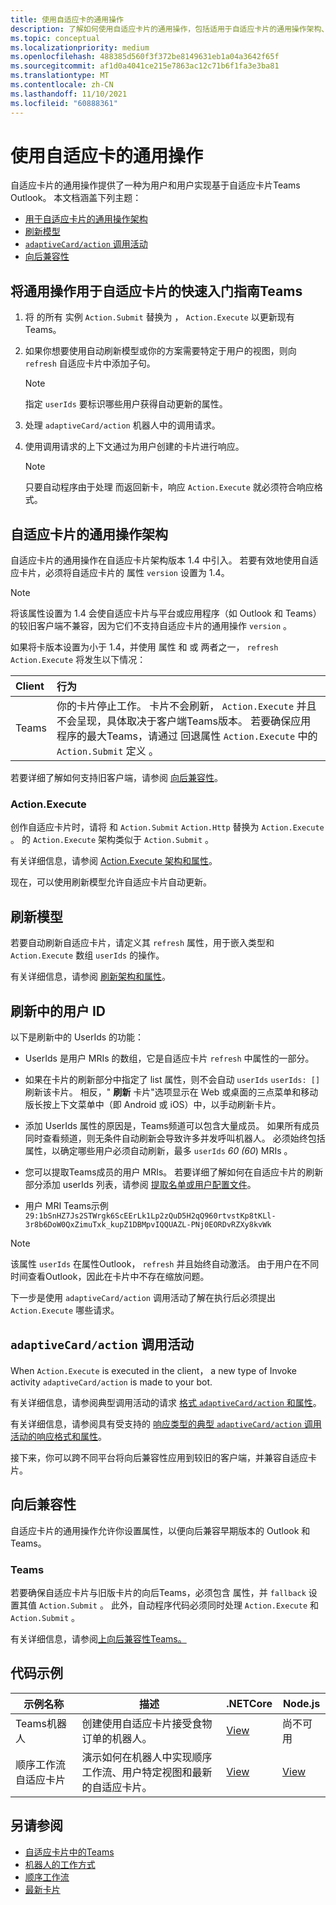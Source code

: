```yaml
---
title: 使用自适应卡的通用操作
description: 了解如何使用自适应卡片的通用操作，包括适用于自适应卡片的通用操作架构、刷新模型以及使用代码示例的向后兼容性。
ms.topic: conceptual
ms.localizationpriority: medium
ms.openlocfilehash: 488385d560f3f372be8149631eb1a04a3642f65f
ms.sourcegitcommit: af1d0a4041ce215e7863ac12c71b6f1fa3e3ba81
ms.translationtype: MT
ms.contentlocale: zh-CN
ms.lasthandoff: 11/10/2021
ms.locfileid: "60888361"
---
```

# <a name="work-with-universal-actions-for-adaptive-cards"></a>使用自适应卡的通用操作

自适应卡片的通用操作提供了一种为用户和用户实现基于自适应卡片Teams Outlook。 本文档涵盖下列主题：

* [用于自适应卡片的通用操作架构](#schema-for-universal-actions-for-adaptive-cards)
* [刷新模型](#refresh-model)
* [`adaptiveCard/action` 调用活动](#adaptivecardaction-invoke-activity)
* [向后兼容性](#backward-compatibility)

## <a name="quick-start-guide-to-use-universal-actions-for-adaptive-cards-in-teams"></a>将通用操作用于自适应卡片的快速入门指南Teams

1. 将 的所有 实例 `Action.Submit` 替换为 ， `Action.Execute` 以更新现有Teams。
2. 如果你想要使用自动刷新模型或你的方案需要特定于用户的视图，则向 `refresh` 自适应卡片中添加子句。

    >[!NOTE]
    > 指定 `userIds` 要标识哪些用户获得自动更新的属性。

3. 处理 `adaptiveCard/action` 机器人中的调用请求。
4. 使用调用请求的上下文通过为用户创建的卡片进行响应。

    > [!NOTE]
    > 只要自动程序由于处理 而返回新卡，响应 `Action.Execute` 就必须符合响应格式。

## <a name="schema-for-universal-actions-for-adaptive-cards"></a>自适应卡片的通用操作架构

自适应卡片的通用操作在自适应卡片架构版本 1.4 中引入。 若要有效地使用自适应卡片，必须将自适应卡片的 属性 `version` 设置为 1.4。

> [!NOTE]
> 将该属性设置为 1.4 会使自适应卡片与平台或应用程序（如 Outlook 和 Teams）的较旧客户端不兼容，因为它们不支持自适应卡片的通用操作 `version` 。

如果将卡版本设置为小于 1.4，并使用 属性 和 或 两者之一， `refresh` `Action.Execute` 将发生以下情况：

| Client | 行为 |
| :-- | :-- |
| Teams | 你的卡片停止工作。 卡片不会刷新， `Action.Execute` 并且不会呈现，具体取决于客户端Teams版本。 若要确保应用程序的最大Teams，请通过 回退属性 `Action.Execute` 中的 `Action.Submit` 定义 。 |

若要详细了解如何支持旧客户端，请参阅 [向后兼容性](#backward-compatibility)。

### <a name="actionexecute"></a>Action.Execute

创作自适应卡片时，请将 和 `Action.Submit` `Action.Http` 替换为 `Action.Execute` 。 的 `Action.Execute` 架构类似于 `Action.Submit` 。

有关详细信息，请参阅 [Action.Execute 架构和属性](/adaptive-cards/authoring-cards/universal-action-model#actionexecute)。

现在，可以使用刷新模型允许自适应卡片自动更新。

## <a name="refresh-model"></a>刷新模型

若要自动刷新自适应卡片，请定义其 `refresh` 属性，用于嵌入类型和 `Action.Execute` 数组 `userIds` 的操作。

有关详细信息，请参阅 [刷新架构和属性](/adaptive-cards/authoring-cards/universal-action-model#refresh-mechanism)。

## <a name="user-ids-in-refresh"></a>刷新中的用户 ID

以下是刷新中的 UserIds 的功能：

* UserIds 是用户 MRIs 的数组，它是自适应卡片 `refresh` 中属性的一部分。

* 如果在卡片的刷新部分中指定了 list 属性，则不会自动 `userIds` `userIds: []` 刷新该卡片。 相反，" **刷新** 卡片"选项显示在 Web 或桌面的三点菜单和移动版长按上下文菜单中（即 Android 或 iOS）中，以手动刷新卡片。

* 添加 UserIds 属性的原因是，Teams频道可以包含大量成员。 如果所有成员同时查看频道，则无条件自动刷新会导致许多并发呼叫机器人。 必须始终包括 属性，以确定哪些用户必须自动刷新，最多 `userIds` *60 (60*) MRIs 。

* 您可以提取Teams成员的用户 MRIs。 若要详细了解如何在自适应卡片的刷新部分添加 userIds 列表，请参阅 [提取名单或用户配置文件](/microsoftteams/platform/bots/how-to/get-teams-context?tabs=dotnet#fetch-the-roster-or-user-profile)。

* 用户 MRI Teams示例`29:1bSnHZ7Js2STWrgk6ScEErLk1Lp2zQuD5H2qQ960rtvstKp8tKLl-3r8b6DoW0QxZimuTxk_kupZ1DBMpvIQQUAZL-PNj0EORDvRZXy8kvWk`

> [!NOTE]
> 该属性 `userIds` 在属性Outlook， `refresh` 并且始终自动激活。 由于用户在不同时间查看Outlook，因此在卡片中不存在缩放问题。

下一步是使用 `adaptiveCard/action` 调用活动了解在执行后必须提出 `Action.Execute` 哪些请求。

## <a name="adaptivecardaction-invoke-activity"></a>`adaptiveCard/action` 调用活动

When `Action.Execute` is executed in the client， a new type of Invoke activity `adaptiveCard/action` is made to your bot.

有关详细信息，请参阅典型调用活动的请求 [格式 `adaptiveCard/action` 和属性](/adaptive-cards/authoring-cards/universal-action-model#request-format)。

有关详细信息，请参阅具有受支持的 [响应类型的典型 `adaptiveCard/action` 调用活动的响应格式和属性](/adaptive-cards/authoring-cards/universal-action-model#response-format)。

接下来，你可以跨不同平台将向后兼容性应用到较旧的客户端，并兼容自适应卡片。

## <a name="backward-compatibility"></a>向后兼容性

自适应卡片的通用操作允许你设置属性，以便向后兼容早期版本的 Outlook 和 Teams。

### <a name="teams"></a>Teams

若要确保自适应卡片与旧版卡片的向后Teams，必须包含 属性，并 `fallback` 设置其值 `Action.Submit` 。 此外，自动程序代码必须同时处理 `Action.Execute` 和 `Action.Submit` 。

有关详细信息，请参阅[上向后兼容性Teams。](/adaptive-cards/authoring-cards/universal-action-model#teams)

## <a name="code-samples"></a>代码示例

|示例名称 | 描述 | .NETCore | Node.js |
|----------------|-----------------|--------------|--------------|
| Teams机器人 | 创建使用自适应卡片接受食物订单的机器人。 |[View](https://github.com/OfficeDev/Microsoft-Teams-Samples/tree/main/samples/bot-teams-catering/csharp)| 尚不可用 |
| 顺序工作流自适应卡片 | 演示如何在机器人中实现顺序工作流、用户特定视图和最新的自适应卡片。 | [View](https://github.com/OfficeDev/Microsoft-Teams-Samples/tree/main/samples/bot-sequential-flow-adaptive-cards/csharp) | [View](https://github.com/OfficeDev/Microsoft-Teams-Samples/tree/main/samples/bot-sequential-flow-adaptive-cards/nodejs) |

## <a name="see-also"></a>另请参阅

* [自适应卡片中的Teams](~/task-modules-and-cards/cards/cards-actions.md#adaptive-cards-actions)
* [机器人的工作方式](/azure/bot-service/bot-builder-basics?view=azure-bot-service-4.0&preserve-view=true)
* [顺序工作流](~/task-modules-and-cards/cards/universal-actions-for-adaptive-cards/sequential-workflows.md)
* [最新卡片](~/task-modules-and-cards/cards/universal-actions-for-adaptive-cards/up-to-date-views.md)
